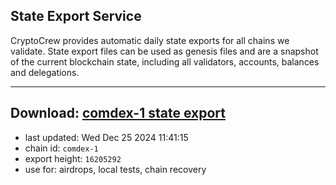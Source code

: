 ## State Export Service
CryptoCrew provides automatic daily state exports for all chains we validate. State export files can be used as genesis files and are a snapshot of the current blockchain state, including all validators, accounts, balances and delegations.

---
**Download: [comdex-1 state export](https://dl-eu2.ccvalidators.com/SERVICE/comdex/comdex-1_export_16205292.json)**
---

- last updated: Wed Dec 25 2024 11:41:15
- chain id: `comdex-1`
- export height: `16205292`
- use for: airdrops, local tests, chain recovery
